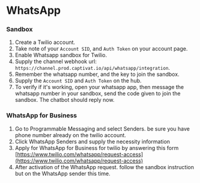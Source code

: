 # WhatsApp

### Sandbox

1. Create a Twilio account.
2. Take note of your `Account SID`, and `Auth Token` on your account page.
3. Enable Whatsapp sandbox for Twilio.
4. Supply the channel webhook url: `https://channel.prod.captivat.io/api/whatsapp/integration`.
5. Remember the whatsapp number, and the key to join the sandbox.
6. Supply the `Account SID` and `Auth Token` on the hub.
7. To verify if it's working, open your whatsapp app, then message the whatsapp number in your sandbox, send the code given to join the sandbox. The chatbot should reply now.

### WhatsApp for Business

1. Go to Programmable Messaging and select Senders. be sure you have phone number already on the twilio account.
2. Click WhatsApp Senders and supply the necessity information
3. Apply for WhatsApp for Business for twilio by answering this form [https://www.twilio.com/whatsapp/request-access](https://www.twilio.com/whatsapp/request-access)
4. After activation of the WhatsApp request. follow the sandbox instruction but on the WhatsApp sender this time.

